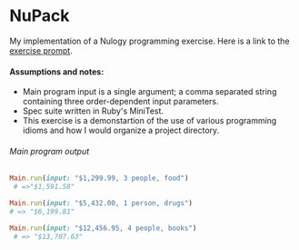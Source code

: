 NuPack
===============
My implementation of a Nulogy programming exercise. Here is a link to the [exercise prompt](./exercise_prompt.md).

#### Assumptions and notes:
* Main program input is a single argument; a comma separated string containing three order-dependent input parameters.
* Spec suite written in Ruby's MiniTest.
* This exercise is a demonstartion of the use of various programming idioms and how I would organize a project directory.


###### Main program output

```ruby
Main.run(input: "$1,299.99, 3 people, food")
 # =>"$1,591.58"

Main.run(input: "$5,432.00, 1 person, drugs")
# => "$6,199.81"

Main.run(input: "$12,456.95, 4 people, books")
 # => "$13,707.63"
```
